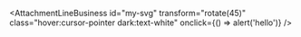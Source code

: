   <AttachmentLineBusiness 
  id="my-svg" 
  transform="rotate(45)" 
  class="hover:cursor-pointer dark:text-white"
  onclick={() => alert('hello')}
/>
